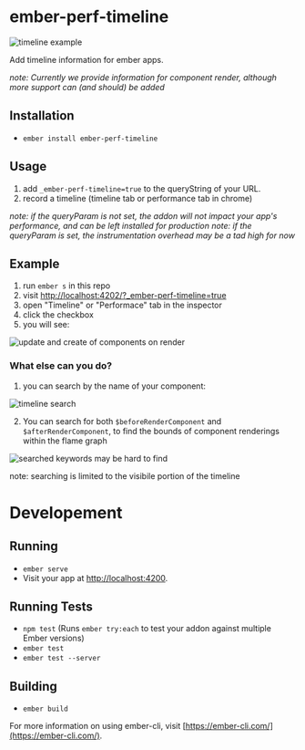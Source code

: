 # ember-perf-timeline

![timeline example](https://raw.githubusercontent.com/stefanpenner/ember-perf-timeline/master/assets/travis.png)

Add timeline information for ember apps.


*note: Currently we provide information for component render, although more support can (and should) be added*

## Installation

* `ember install ember-perf-timeline`

## Usage

1. add `_ember-perf-timeline=true` to the queryString of your URL.
2. record a timeline (timeline tab or performance tab in chrome)

*note: if the queryParam is not set, the addon will not impact your app's performance, and can be left installed for production*
*note: if the queryParam is set, the instrumentation overhead may be a tad high for now*

## Example

1. run `ember s` in this repo
2. visit [http://localhost:4202/?_ember-perf-timeline=true](http://localhost:4202/?_ember-perf-timeline=true)
3. open "Timeline" or "Performace" tab in the inspector
4. click the checkbox
5. you will see:

![update and create of components on render](https://raw.githubusercontent.com/stefanpenner/ember-perf-timeline/master/assets/update-and-create-render.png)

### What else can you do?

1. you can search by the name of your component:

![timeline search](https://raw.githubusercontent.com/stefanpenner/ember-perf-timeline/master/assets/timeilne-search.png)

2. You can search for both `$beforeRenderComponent` and `$afterRenderComponent`, to find the bounds of component renderings within the flame graph

![searched keywords may be hard to find](https://raw.githubusercontent.com/stefanpenner/ember-perf-timeline/master/assets/before-render-component-can-be-hard-to-find.png)

note: searching is limited to the visibile portion of the timeline

# Developement

## Running

* `ember serve`
* Visit your app at [http://localhost:4200](http://localhost:4200).

## Running Tests

* `npm test` (Runs `ember try:each` to test your addon against multiple Ember versions)
* `ember test`
* `ember test --server`

## Building

* `ember build`

For more information on using ember-cli, visit [https://ember-cli.com/](https://ember-cli.com/).
